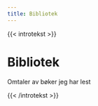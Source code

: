 ```yaml
---
title: Bibliotek
---
```


{{< introtekst >}}
<h1>Bibliotek</h1>
<p>Omtaler av bøker jeg har lest</p>
{{< /introtekst >}}
